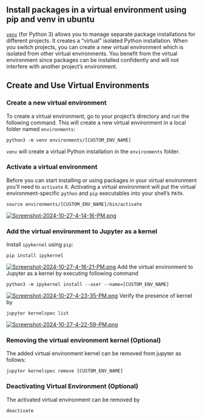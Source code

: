 ## Install packages in a virtual environment using pip and venv in ubuntu

[``venv``](https://packaging.python.org/en/latest/key_projects/#venv)  (for Python 3) allows you to manage separate package installations for different projects. It creates a “virtual” isolated Python installation. When you switch projects, you can create a new virtual environment which is isolated from other virtual environments. You benefit from the virtual environment since packages can be installed confidently and will not interfere with another project’s environment.

## Create and Use Virtual Environments
### Create a new virtual environment
To create a virtual environment, go to your project’s directory and run the following command. This will create a new virtual environment in a local folder named `environments`:

```
python3 -m venv environments/[CUSTOM_ENV_NAME]
```
`venv` will create a virtual Python installation in the `environments` folder.

### Activate a virtual environment
Before you can start installing or using packages in your virtual environment you’ll need to  `activate`  it. Activating a virtual environment will put the virtual environment-specific  `python`  and  `pip`  executables into your shell’s  `PATH`.

```
source environments/[CUSTOM_ENV_NAME]/bin/activate
```
[![Screenshot-2024-10-27-4-14-16-PM.png](https://i.postimg.cc/X7f1980V/Screenshot-2024-10-27-4-14-16-PM.png)](https://postimg.cc/zVfkrTBM)
### Add the virtual environment to Jupyter as a kernel
Install ``ipykernel`` using `pip`:
```
pip install ipykernel
```
[![Screenshot-2024-10-27-4-16-21-PM.png](https://i.postimg.cc/4xw8Sxdq/Screenshot-2024-10-27-4-16-21-PM.png)](https://postimg.cc/bZDHG819)
Add the virtual environment to Jupyter as a kernel by executing following command
```
python3 -m ipykernel install --user --name=[CUSTOM_ENV_NAME]
```
[![Screenshot-2024-10-27-4-23-35-PM.png](https://i.postimg.cc/Kz3Jj7Nh/Screenshot-2024-10-27-4-23-35-PM.png)](https://postimg.cc/zb5nPg6x)
Verify the presence of kernel by
```
jupyter kernelspec list
```
[![Screenshot-2024-10-27-4-22-59-PM.png](https://i.postimg.cc/CK1vTpn1/Screenshot-2024-10-27-4-22-59-PM.png)](https://postimg.cc/3ksjm6B5)
### Removing the virtual environment kernel (Optional)
The added virtual environment kernel can be removed from jupyter as follows:
```
jupyter kernelspec remove [CUSTOM_ENV_NAME]
```
### Deactivating Virtual Environment (Optional)
The activated virtual environment can be removed by
```
deactivate
```
